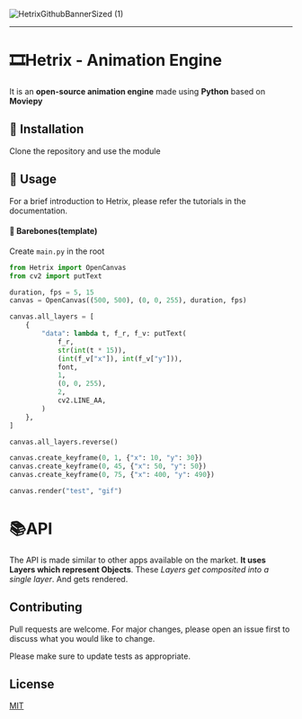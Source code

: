 ![HetrixGithubBannerSized (1)](https://user-images.githubusercontent.com/65646799/132937683-ba02e72d-e829-4b46-a73b-ee7cd6333273.png)

---

# 🎞Hetrix - Animation Engine

It is an **open-source animation engine** made using **Python** based on **Moviepy**

## 🔽 Installation

Clone the repository and use the module

## 💊 Usage

For a brief introduction to Hetrix, please refer the tutorials in the documentation.

#### 🦴 Barebones(template)

Create `main.py` in the root

```python
from Hetrix import OpenCanvas
from cv2 import putText

duration, fps = 5, 15
canvas = OpenCanvas((500, 500), (0, 0, 255), duration, fps)

canvas.all_layers = [
    {
        "data": lambda t, f_r, f_v: putText(
            f_r,
            str(int(t * 15)),
            (int(f_v["x"]), int(f_v["y"])),
            font,
            1,
            (0, 0, 255),
            2,
            cv2.LINE_AA,
        )
    },
]

canvas.all_layers.reverse()

canvas.create_keyframe(0, 1, {"x": 10, "y": 30})
canvas.create_keyframe(0, 45, {"x": 50, "y": 50})
canvas.create_keyframe(0, 75, {"x": 400, "y": 490})

canvas.render("test", "gif")
```

# 📚API

The API is made similar to other apps available on the market. **It uses Layers which represent Objects**. These _Layers get composited into a single layer_. And gets rendered.

## Contributing

Pull requests are welcome. For major changes, please open an issue first to discuss what you would like to change.

Please make sure to update tests as appropriate.

## License

[MIT](https://choosealicense.com/licenses/mit/)
